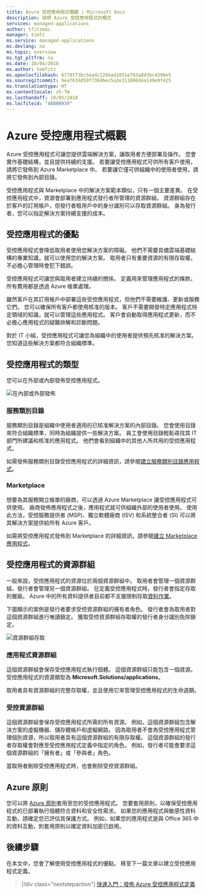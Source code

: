 ```yaml
---
title: Azure 受控應用程式概觀 | Microsoft Docs
description: 說明 Azure 受控應用程式的概念
services: managed-applications
author: tfitzmac
manager: timlt
ms.service: managed-applications
ms.devlang: na
ms.topic: overview
ms.tgt_pltfrm: na
ms.date: 10/04/2018
ms.author: tomfitz
ms.openlocfilehash: 67797f3bc5eadc126bad1051e793a8d3bc4590e5
ms.sourcegitcommit: 9eaf634d59f7369bec5a2e311806d4a149e9f425
ms.translationtype: HT
ms.contentlocale: zh-TW
ms.lasthandoff: 10/05/2018
ms.locfileid: "48800939"
---
```

# <a name="azure-managed-applications-overview"></a>Azure 受控應用程式概觀

Azure 受控應用程式可讓您提供雲端解決方案，讓取用者方便部署及操作。 您會實作基礎結構，並且提供持續的支援。 若要讓受控應用程式可供所有客戶使用，請將它發佈到 Azure Marketplace 中。 若要讓它僅可供組織中的使用者使用，請將它發佈到內部目錄。 

受控應用程式與 Marketplace 中的解決方案範本類似，只有一個主要差異。 在受控應用程式中，資源會部署到應用程式發行者所管理的資源群組。 資源群組存在於客戶的訂用帳戶，但發行者租用戶中的身分識別可以存取資源群組。 身為發行者，您可以指定解決方案持續支援的成本。

## <a name="advantages-of-managed-applications"></a>受控應用程式的優點

受控應用程式會降低取用者使用您解決方案的障礙。 他們不需要具備雲端基礎結構的專業知識，就可以使用您的解決方案。 取用者只有重要資源的有限存取權，不必擔心管理時會犯下錯誤。 

受控應用程式可讓您與取用者建立持續的關係。 定義用來管理應用程式的條款，所有費用都是透過 Azure 帳單處理。

雖然客戶在其訂用帳戶中部署這些受控應用程式，但他們不需要維護、更新或服務它們。 您可以確保所有客戶都使用核准的版本。 客戶不需要開發特定應用程式特定領域的知識，就可以管理這些應用程式。 客戶會自動取得應用程式更新，而不必擔心應用程式的疑難排解和診斷問題。 

對於 IT 小組，受控應用程式可讓您為組織中的使用者提供預先核准的解決方案。 您知道這些解決方案都符合組織標準。

## <a name="types-of-managed-applications"></a>受控應用程式的類型

您可以在外部或內部發佈受控應用程式。

![在內部或外部發佈](./media/overview/manage_app_options.png)

### <a name="service-catalog"></a>服務類別目錄

服務類別目錄是組織中使用者適用的已核准解決方案的內部目錄。 您會使用目錄來符合組織標準，同時為組織提供一些解決方案。 員工會使用目錄輕鬆尋找其 IT 部門所建議和核准的應用程式。 他們會看到組織中的其他人所共用的受控應用程式。

如需發佈服務類別目錄受控應用程式的詳細資訊，請參閱[建立服務類別目錄應用程式](publish-service-catalog-app.md)。

### <a name="marketplace"></a>Marketplace

想要為其服務開立帳單的廠商，可以透過 Azure Marketplace 讓受控應用程式可供使用。 廠商發佈應用程式之後，應用程式就可供組織外部的使用者使用。 使用此方法，受控服務提供者 (MSP)、獨立軟體廠商 (ISV) 和系統整合者 (SI) 可以將其解決方案提供給所有 Azure 客戶。

如需將受控應用程式發佈到 Marketplace 的詳細資訊，請參閱[建立 Marketplace 應用程式](publish-marketplace-app.md)。

## <a name="resource-groups-for-managed-applications"></a>受控應用程式的資源群組

一般來說，受控應用程式的資源位於兩個資源群組中。 取用者會管理一個資源群組，發行者會管理另一個資源群組。 在定義受控應用程式時，發行者會指定存取的層級。 Azure 中的所有資料提供者目前都不支援限制存取[資料作業](../role-based-access-control/role-definitions.md)。

下圖顯示的案例是發行者要求受控資源群組的擁有者角色。 發行者會為取用者對這個資源群組進行唯讀鎖定。 獲取受控資源群組存取權的發行者身分識別免除鎖定。

![資源群組存取](./media/overview/access.png)

### <a name="application-resource-group"></a>應用程式資源群組

這個資源群組會保存受控應用程式執行個體。 這個資源群組只能包含一個資源。 受控應用程式的資源類型為 **Microsoft.Solutions/applications**。

取用者具有資源群組的完整存取權，並且使用它來管理受控應用程式的生命週期。

### <a name="managed-resource-group"></a>受控資源群組

這個資源群組會保存受控應用程式所需的所有資源。 例如，這個資源群組包含解決方案的虛擬機器、儲存體帳戶和虛擬網路。 因為取用者不會為受控應用程式管理個別資源，所以取用者具有這個資源群組的有限存取權。 這個資源群組的發行者存取權會對應至受控應用程式定義中指定的角色。 例如，發行者可能會要求這個資源群組的「擁有者」或「參與者」角色。

當取用者刪除受控應用程式時，也會刪除受控資源群組。

## <a name="azure-policy"></a>Azure 原則

您可以將 [Azure 原則](../azure-policy/azure-policy-introduction.md)套用至您的受控應用程式。 您要套用原則，以確保受控應用程式的已部署執行個體符合資料和安全性需求。 如果您的應用程式與敏感性資料互動，請確定您已評估其保護方式。 例如，如果您的應用程式是與 Office 365 中的資料互動，則套用原則以確定資料加密已啟用。

## <a name="next-steps"></a>後續步驟

在本文中，您會了解使用受控應用程式的優點。 移至下一篇文章以建立受控應用程式定義。

> [!div class="nextstepaction"]
> [快速入門：發佈 Azure 受控應用程式定義](publish-managed-app-definition-quickstart.md)
